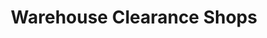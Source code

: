 ---
title: "Warehouse Clearance Shops"
url: /fakenham/warehouse-clearance-shops/
shop: Kramladen
---